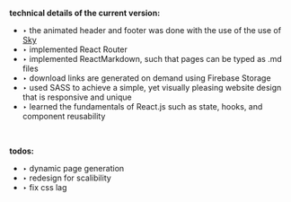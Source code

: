 **technical details of the current version:** 

- ‣ the animated header and footer was done with the use of the use of [Sky](https://github.com/lucagez/sky)
- ‣ implemented React Router
- ‣ implemented ReactMarkdown, such that pages can be typed as .md files 
- ‣ download links are generated on demand using Firebase Storage
- ‣ used SASS to achieve a simple, yet visually pleasing website design that is responsive and unique
- ‣ learned the fundamentals of React.js such as state, hooks, and component reusability

<br>

**todos:**

- ‣ dynamic page generation
- ‣ redesign for scalibility 
- ‣ fix css lag

<br>
